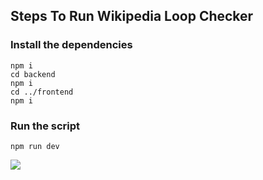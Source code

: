 ## Steps To Run Wikipedia Loop Checker 

### Install the dependencies
```
npm i 
cd backend
npm i 
cd ../frontend
npm i
```

### Run the script 
```
npm run dev
```
<img src ="https://letsenhance.io/static/8f5e523ee6b2479e26ecc91b9c25261e/1015f/MainAfter.jpg">